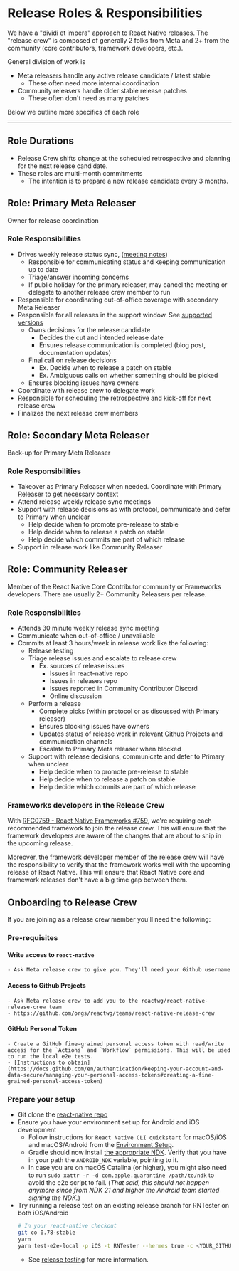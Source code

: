# Release Roles & Responsibilities

We have a  "dividi et impera" approach to React Native releases. The "release crew" is composed of generally 2 folks from Meta and 2+ from the community (core contributors, framework developers, etc.).

General division of work is
- Meta releasers handle any active release candidate / latest stable
    - These often need more internal coordination
- Community releasers handle older stable release patches
    - These often don't need as many patches

Below we outline more specifics of each role

---

## Role Durations

- Release Crew shifts change at the scheduled retrospective and planning for the next release candidate.
- These roles are multi-month commitments
    - The intention is to prepare a new release candidate every 3 months.

## Role: Primary Meta Releaser

Owner for release coordination

### Role Responsibilities

- Drives weekly release status sync, ([meeting notes](https://docs.google.com/document/d/1g1DM2vrB-jld9C3n30iuI9Pf0oVyBIyqXtTMSexYhz0/edit?usp=sharing))
    - Responsible for communicating status and keeping communication up to date
    - Triage/answer incoming concerns
    - If public holiday for the primary releaser, may cancel the meeting or delegate to another release crew member to run
- Responsible for coordinating out-of-office coverage with secondary Meta Releaser
- Responsible for all releases in the support window. See [supported versions](https://github.com/reactwg/react-native-releases#which-versions-are-currently-supported)
    - Owns decisions for the release candidate
        - Decides the cut and intended release date
        - Ensures release communication is completed (blog post, documentation updates)
    - Final call on release decisions
        - Ex. Decide when to release a patch on stable
        - Ex. Ambiguous calls on whether something should be picked
    - Ensures blocking issues have owners
- Coordinate with release crew to delegate work
- Responsible for scheduling the retrospective and kick-off for next release crew
- Finalizes the next release crew members

## Role: Secondary Meta Releaser

Back-up for Primary Meta Releaser

### Role Responsibilities

- Takeover as Primary Releaser when needed. Coordinate with Primary Releaser to get necessary context
- Attend release weekly release sync meetings
- Support with release decisions as with protocol, communicate and defer to Primary when unclear
    - Help decide when to promote pre-release to stable
    - Help decide when to release a patch on stable
    - Help decide which commits are part of which release
- Support in release work like Community Releaser


## Role: Community Releaser

Member of the React Native Core Contributor community or Frameworks developers. There are usually 2+ Community Releasers per release.

### Role Responsibilities
- Attends 30 minute weekly release sync meeting
- Communicate when out-of-office / unavailable
- Commits at least 3 hours/week in release work like the following:
    - Release testing
    - Triage release issues and escalate to release crew
        - Ex. sources of release issues
            - Issues in react-native repo
            - Issues in releases repo
            - Issues reported in Community Contributor Discord
            - Online discussion
    - Perform a release
        - Complete picks (within protocol or as discussed with Primary releaser)
        - Ensures blocking issues have owners
        - Updates status of release work in relevant Github Projects and communication channels
        - Escalate to Primary Meta releaser when blocked
    - Support with release decisions, communicate and defer to Primary when unclear
        - Help decide when to promote pre-release to stable
        - Help decide when to release a patch on stable
        - Help decide which commits are part of which release

### Frameworks developers in the Release Crew

With [RFC0759 - React Native Frameworks #759](https://github.com/react-native-community/discussions-and-proposals/pull/759), we're requiring each recommended framework to join the release crew.
This will ensure that the framework developers are aware of the changes that are about to ship in the upcoming release.

Moreover, the framework developer member of the release crew will have the responsibility to verify that the framework works well with the upcoming release of React Native.
This will ensure that React Native core and framework releases don't have a big time gap between them.


## Onboarding to Release Crew

If you are joining as a release crew member you'll need the following:

### Pre-requisites

#### Write access to `react-native`
    - Ask Meta release crew to give you. They'll need your Github username

#### Access to Github Projects
    - Ask Meta release crew to add you to the reactwg/react-native-release-crew team
    - https://github.com/orgs/reactwg/teams/react-native-release-crew

#### GitHub Personal Token
    - Create a GitHub fine-grained personal access token with read/write access for the `Actions` and `Workflow` permissions. This will be used to run the local e2e tests.
    - [Instructions to obtain](https://docs.github.com/en/authentication/keeping-your-account-and-data-secure/managing-your-personal-access-tokens#creating-a-fine-grained-personal-access-token)

### Prepare your setup

- Git clone the [react-native repo](https://github.com/facebook/react-native)
- Ensure you have your environment set up for Android and iOS development
    - Follow instructions for `React Native CLI quickstart` for macOS/iOS and macOS/Android from the [Environment Setup](https://reactnative.dev/docs/environment-setup).
    - Gradle should now install [the appropriate NDK](https://github.com/facebook/react-native/blob/main/template/android/build.gradle). Verify that you have in your path the `ANDROID_NDK` variable, pointing to it.
    - In case you are on macOS Catalina (or higher), you might also need to run `sudo xattr -r -d com.apple.quarantine /path/to/ndk` to avoid the e2e script to fail. (_That said, this should not happen anymore since from NDK 21 and higher the Android team started signing the NDK._)
- Try running a release test on an existing release branch for RNTester on both iOS/Android
    ```bash
    # In your react-native checkout
    git co 0.78-stable
    yarn
    yarn test-e2e-local -p iOS -t RNTester --hermes true -c <YOUR_GITHUB_TOKEN>
    ```
    - See [release testing](./guide-release-testing.md) for more information.
